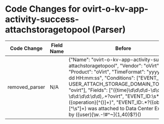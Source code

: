 # Code Changes for ovirt-o-kv-app-activity-success-attachstoragetopool (Parser)

| Code Change | Field Name | Before | After |
|-------------|------------|--------|-------|
| removed_parser | N/A | {"Name": "ovirt-o-kv-app-activity-success-attachstoragetopool", "Vendor": "oVirt", "Product": "oVirt", "TimeFormat": "yyyy-MM-dd HH:mm:ss", "Conditions": ["EVENT_ID: USER_ATTACH_STORAGE_DOMAIN_TO_POOL", "ovirt"], "Fields": ["({time}\d\d\d\d-\d\d-\d\d \d\d:\d\d:\d\d),.+?ovirt", "EVENT_ID:\s*({operation}[^\(\)]+)", "EVENT_ID:.*?({object}[^\s\"]+) was attached to Data Center Exabeam by ({user}[\w\.\-\!\#\^\~]{1,40}\$?)(\)|\s|\.\s|\.$)", "({app}ovirt)"], "ParserVersion": "v1.0.0"} | N/A |